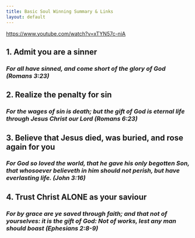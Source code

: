 ```yaml
---
title: Basic Soul Winning Summary & Links
layout: default
---
```

https://www.youtube.com/watch?v=xTYN57c-niA

## 1. Admit you are a sinner
### *For all have sinned, and come short of the glory of God (Romans 3:23)*
## 2. Realize the penalty for sin
### *For the wages of sin is death; but the gift of God is eternal life through Jesus Christ our Lord (Romans 6:23)*
## 3. Believe that Jesus died, was buried, and rose again for you
### *For God so loved the world, that he gave his only begotten Son, that whosoever believeth in him should not perish, but have everlasting life. (John 3:16)*
## 4. Trust Christ ALONE as your saviour
### *For by grace are ye saved through faith; and that not of yourselves: it is the gift of God: Not of works, lest any man should boast (Ephesians 2:8-9)*

